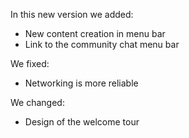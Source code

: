 In this new version we added:

- New content creation in menu bar
- Link to the community chat menu bar

We fixed:

- Networking is more reliable

We changed:

- Design of the welcome tour
